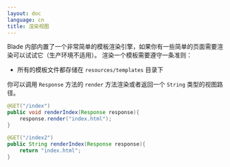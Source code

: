 ```yaml
---
layout: doc
language: cn
title: 渲染视图
---
```


Blade 内部内置了一个非常简单的模板渲染引擎，如果你有一些简单的页面需要渲染可以试试它（生产环境不适用）。
渲染一个模板需要遵守一条准则：

- 所有的模板文件都存储在 `resources/templates` 目录下

你可以调用 `Response` 方法的 `render` 方法渲染或者返回一个 `String` 类型的视图路径。

```java
@GET("/index")
public void renderIndex(Response response){
    response.render("index.html");
}

@GET("/index2")
public String renderIndex(Response response){
    return "index.html";
}
```